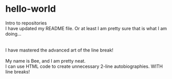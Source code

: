 # hello-world
Intro to repositories<br>
I have updated my README file. Or at least I am pretty sure that is what I am doing...<br>
<br>
<br>
I have mastered the advanced art of the line break!<br>
<br>
My name is Bee, and I am pretty neat.<br>
I can use HTML code to create unnecessary 2-line autobiographies. WITH line breaks!
